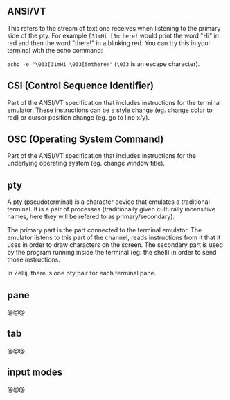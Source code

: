 ## ANSI/VT
This refers to the stream of text one receives when listening to the primary side of the pty.
For example `[31mHi [5mthere!` would print the word "Hi" in red and then the word "there!" in a blinking red. You can try this in your terminal with the echo command:

`echo -e "\033[31mHi \033[5mthere!"` (`\033` is an escape character).

## CSI (Control Sequence Identifier)
Part of the ANSI/VT specification that includes instructions for the terminal emulator. These instructions can be a style change (eg. change color to red) or cursor position change (eg. go to line x/y).

## OSC (Operating System Command)
Part of the ANSI/VT specification that includes instructions for the underlying operating system (eg. change window title).

## pty
A pty (pseudoterminal) is a character device that emulates a traditional terminal. It is a pair of processes (traditionally given culturally incensitive names, here they will be refered to as primary/secondary).

The primary part is the part connected to the terminal emulator. The emulator listens to this part of the channel, reads instructions from it that it uses in order to draw characters on the screen.
The secondary part is used by the program running inside the terminal (eg. the shell) in order to send those instructions.

In Zellij, there is one pty pair  for each terminal pane.

## pane
@@@

## tab
@@@

## input modes
@@@
